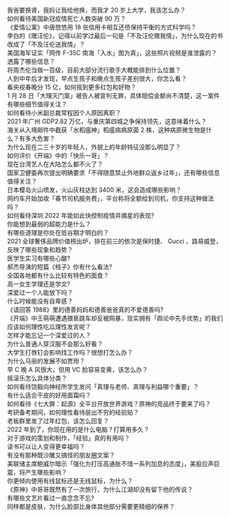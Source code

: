 我爸要换肾，我妈让我给他换，而我才 20 岁上大学，我该怎么办？  
如何看待美国新冠疫情死亡人数突破 90 万？  
《爱情公寓》中唐悠悠用 18 张信用卡相互还债保持平衡的方式科学吗？  
李白的《赠汪伦》，记得以前学过最后一句是「不及汪伦赠我情」，为什么现在的书改成了「不及汪伦送我情」？  
美国海军证实「网传 F-35C 南海「入水」图为真」，这些照片视频是谁泄露的？透露了哪些信息？  
将周杰伦当做一百级，目前大部分流行歌手大概能排到什么位置？  
人到中年后才发现，早点生孩子和晚点生孩子差别很大，你怎么看？  
看央视春晚分 15 亿，如何摇到更多红包和好物？  
1 月 28 日「大理灭门案」被告人被宣判无罪，具体赔偿金额尚不清楚，这一案件有哪些细节值得关注？  
如何看待小米副总裁常程因个人原因离职？  
2021 年广州 GDP2.82 万亿，与重庆第四城之争保持领先，这意味着什么？  
海关从入境邮件中截获「水稻瘟神」稻瘟病病原菌 2 株，这种病原微生物是什么？有多大危害？  
为什么现在二三十岁的年轻人，外貌上的年龄特征没那么明显了？  
如何评价《开端》中的「快乐一哥」？  
现在台湾艺人在大陆怎么都不火了？  
国家卫健委再次提出明确要求「不得随意禁止外地群众返乡过年」，还有哪些信息值得关注？  
日本樱岛火山喷发，火山灰柱达到 3400 米，这会造成哪些影响？  
网约车开始加收「春节司机服务费」，平台称将全额给到司机，你支持这种做法吗？  
如何看待深圳 2022 年能如此快控制疫情并摘星的表现?  
你能想到最弱的超能力是什么？  
有哪些道理是你处在低谷期才明白的？  
2021 全球奢侈品牌价值榜出炉，排在前三的依次是保时捷、 Gucci 、路易威登，反映了哪些现象和趋势？  
医学生实习有哪些心酸?  
郝杰导演的短篇《桔子》你有什么看法?  
全国各地都有什么比较有特色的面食？  
高一女生学理还是学文?  
深爱过一个人能放下吗？  
什么时候能没有自卑感？  
《请回答 1988》里的德善妈妈和德善爸爸真的不爱德善吗?  
《开端》中王萌萌遭遇猥亵跳车却反被网暴，现实拥有「舆论中先手优势」的我们应该如何理性吃瓜理性发言呢？  
怎样才能忘记一个深爱过的人？  
为什么普通人穿汉服不会那么好看？  
大学生打唇钉会影响找工作吗？很想打怎么办？  
为什么马丽的发展不如贾玲？  
早 C 晚 A 风很大，但用 VC 脸容易变黄，该怎么办？  
摇滚乐怎么具体分类？  
如何看待饶毅向神经所学生发问「真理与老师、真理与利益哪个重要」？  
有什么适合干皮的好用面霜吗？  
如何看待《七大罪：起源》全平台开放世界游戏？原神的竞品终于要来了吗？  
考研备考期间，如何理性看待层出不穷的经验贴？  
老板群里发了过年红包，该怎么回复？  
2022 年到了，你现在用的是什么电脑？打算用多久？  
对于游戏的策划和制作，「经验」真的有用吗？  
读书可以让人变得更幸福吗？  
有没有那种既沙雕又搞怪的朋友圈文案？  
美联储主席鲍威尔暗示「强化为打压高通胀不惜一系列加息的态度」，美股应声巨震，将产生哪些影响？  
你更倾向使用有线鼠标还是无线鼠标，为什么？  
《原神》中哥哥既然有了一次旅行，为什么江湖却没有留下他的传说？  
有哪些文艺片看过一直念念不忘?  
同样都是皮肤，为什么脸部比身体其他部分需要更精细的保养？  
